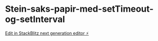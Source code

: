 # Stein-saks-papir-med-setTimeout-og-setInterval

[Edit in StackBlitz next generation editor ⚡️](https://stackblitz.com/~/github.com/Aquaday/Stein-saks-papir-med-setTimeout-og-setInterval)
